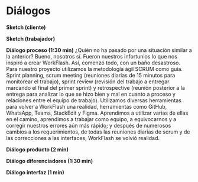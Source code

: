 
<h1>Diálogos</h1>

  **Sketch (cliente)** 

 
  **Sketch (trabajador)** 

 
  **Diálogo proceso (1:30 min)**
 ¿Quién no ha pasado por una situación similar a la anterior? Bueno, nosotros sí. Fueron nuestros infortunios lo que nos inspiró a crear WorkFlash. Así, comenzó todo, con un baño desastroso. 
Para nuestro proyecto utilizamos la metodología ágil SCRUM como guía. Sprint planning, scrum meeting (reuniones diarias de 15 minutos para monitorear el trabajo), sprint review (revisión del trabajo a entregar marcando el final del primer sprint) y retrospective (reunión posterior a la entrega para analizar lo que se hizo bien y mal en cuanto a proceso y relaciones entre el equipo de trabajo).
Utilizamos diversas herramientas para volver a WorkFlash una realidad, herramientas como GitHub, WhatsApp, Teams, StackEdit y Figma. Aprendimos a utilizar varias de ellas en el camino, aprendimos a trabajar como equipo, a equivocarnos y a corregir nuestros errores aún más rápido; y   después de numerosos cambios a los requerimientos, de todas las reuniones diarias de scrum y de las correcciones a las interfaces, WorkFlash se volvió realidad.
 
 **Diálogo producto (2 min)** 

 
**Diálogo diferenciadores (1:30 min)** 

 
**Diálogo interfaz (1 min)**

 

<!--stackedit_data:
eyJoaXN0b3J5IjpbOTY5NzI2OTMsLTE0MTA0OTQyNTIsLTkxNT
Q2MDkyMSwyMDQ2NjQxNDQ2LC04Mjk3MDY5NjhdfQ==
-->